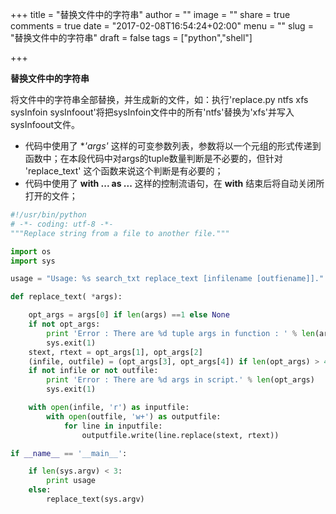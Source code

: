 +++
title = "替换文件中的字符串"
author = ""
image = ""
share = true
comments = true
date = "2017-02-08T16:54:24+02:00"
menu = ""
slug = "替换文件中的字符串"
draft = false
tags = ["python","shell"]

+++

**替换文件中的字符串**

将文件中的字符串全部替换，并生成新的文件，如：执行'replace.py ntfs xfs sysInfoin sysInfoout'将把sysInfoin文件中的所有'ntfs'替换为'xfs'并写入sysInfoout文件。

- 代码中使用了 **'*args'** 这样的可变参数列表，参数将以一个元组的形式传递到函数中；在本段代码中对args的tuple数量判断是不必要的，但针对 'replace_text' 这个函数来说这个判断是有必要的；
- 代码中使用了 **with ... as ...** 这样的控制流语句，在 **with** 结束后将自动关闭所打开的文件；

```python
#!/usr/bin/python
# -*- coding: utf-8 -*-
"""Replace string from a file to another file."""

import os
import sys

usage = "Usage: %s search_txt replace_text [infilename [outfiename]]." % os.path.basename(sys.argv[0])

def replace_text( *args):

    opt_args = args[0] if len(args) ==1 else None
    if not opt_args:
        print 'Error : There are %d tuple args in function : ' % len(args), args
        sys.exit(1)
    stext, rtext = opt_args[1], opt_args[2]
    (infile, outfile) = (opt_args[3], opt_args[4]) if len(opt_args) > 4 else (None, None)
    if not infile or not outfile:
        print 'Error : There are %d args in script.' % len(opt_args)
        sys.exit(1)

    with open(infile, 'r') as inputfile:
        with open(outfile, 'w+') as outputfile:
            for line in inputfile:
                outputfile.write(line.replace(stext, rtext))

if __name__ == '__main__':

    if len(sys.argv) < 3:
        print usage
    else:
        replace_text(sys.argv)
```
